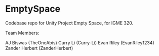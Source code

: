 # EmptySpace
Codebase repo for Unity Project Empty Space, for IGME 320.

Team Members:

AJ Biswas (TheOneAbis)
Curry Li (Curry-Li)
Evan Riley (EvanRiley1234)
Zander Herbert (ZanderHerbert)
